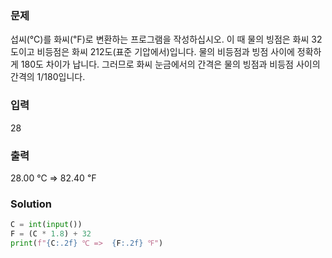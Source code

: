 ### 문제
섭씨(℃)를 화씨(℉)로 변환하는 프로그램을 작성하십시오.
이 때 물의 빙점은 화씨 32도이고 비등점은 화씨 212도(표준 기압에서)입니다.
물의 비등점과 빙점 사이에 정확하게 180도 차이가 납니다.
그러므로 화씨 눈금에서의 간격은 물의 빙점과 비등점 사이의 간격의 1/180입니다.

### 입력
28

### 출력
28.00 ℃ =>  82.40 ℉

### Solution
```python
C = int(input())
F = (C * 1.8) + 32
print(f"{C:.2f} ℃ =>  {F:.2f} ℉")
```
